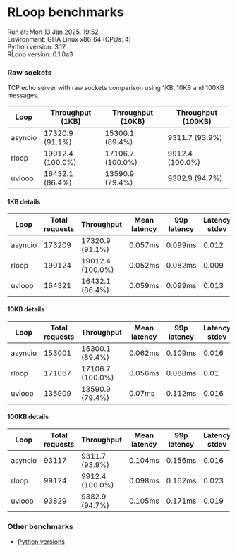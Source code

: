 # RLoop benchmarks

Run at: Mon 13 Jan 2025, 19:52    
Environment: GHA Linux x86_64 (CPUs: 4)    
Python version: 3.12    
RLoop version: 0.1.0a3    

### Raw sockets

TCP echo server with raw sockets comparison using 1KB, 10KB and 100KB messages.


| Loop | Throughput (1KB) | Throughput (10KB) | Throughput (100KB) |
| --- | --- | --- | --- |
| asyncio | 17320.9 (91.1%) | 15300.1 (89.4%) | 9311.7 (93.9%) | 
| rloop | 19012.4 (100.0%) | 17106.7 (100.0%) | 9912.4 (100.0%) | 
| uvloop | 16432.1 (86.4%) | 13590.9 (79.4%) | 9382.9 (94.7%) | 


#### 1KB details

| Loop | Total requests | Throughput | Mean latency | 99p latency | Latency stdev |
| --- | --- | --- | --- | --- | --- |
| asyncio | 173209 | 17320.9 (91.1%) | 0.057ms | 0.099ms | 0.012 |
| rloop | 190124 | 19012.4 (100.0%) | 0.052ms | 0.082ms | 0.009 |
| uvloop | 164321 | 16432.1 (86.4%) | 0.059ms | 0.099ms | 0.013 |


#### 10KB details

| Loop | Total requests | Throughput | Mean latency | 99p latency | Latency stdev |
| --- | --- | --- | --- | --- | --- |
| asyncio | 153001 | 15300.1 (89.4%) | 0.062ms | 0.109ms | 0.016 |
| rloop | 171067 | 17106.7 (100.0%) | 0.056ms | 0.088ms | 0.01 |
| uvloop | 135909 | 13590.9 (79.4%) | 0.07ms | 0.112ms | 0.016 |


#### 100KB details

| Loop | Total requests | Throughput | Mean latency | 99p latency | Latency stdev |
| --- | --- | --- | --- | --- | --- |
| asyncio | 93117 | 9311.7 (93.9%) | 0.104ms | 0.156ms | 0.016 |
| rloop | 99124 | 9912.4 (100.0%) | 0.098ms | 0.162ms | 0.023 |
| uvloop | 93829 | 9382.9 (94.7%) | 0.105ms | 0.171ms | 0.019 |


### Other benchmarks

- [Python versions](./pyver.md)
